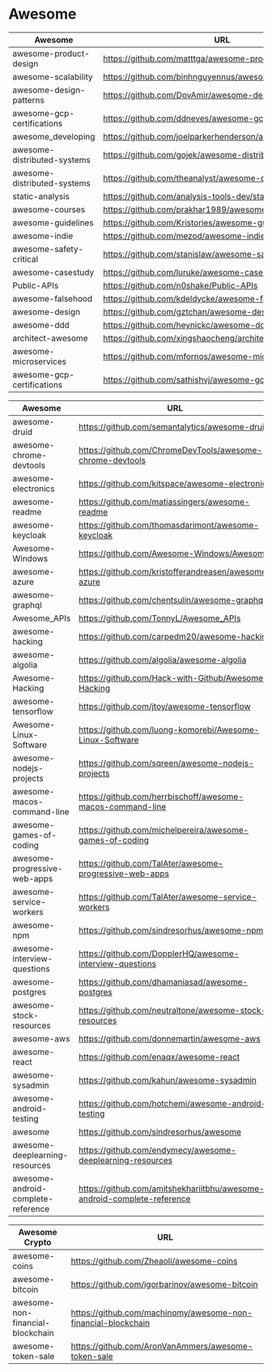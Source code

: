 # Awesome

| Awesome  |                          URL                                                                   |
|----------|------------------------------------------------------------------------------------------------| 
|awesome-product-design|https://github.com/matttga/awesome-product-design|
|awesome-scalability|https://github.com/binhnguyennus/awesome-scalability|
|awesome-design-patterns|https://github.com/DovAmir/awesome-design-patterns|
|awesome-gcp-certifications|https://github.com/ddneves/awesome-gcp-certifications|
|awesome_developing|https://github.com/joelparkerhenderson/awesome_developing|
|awesome-distributed-systems|https://github.com/gojek/awesome-distributed-systems|
|awesome-distributed-systems|https://github.com/theanalyst/awesome-distributed-systems|
|static-analysis|https://github.com/analysis-tools-dev/static-analysis|
|awesome-courses|https://github.com/prakhar1989/awesome-courses|
|awesome-guidelines|https://github.com/Kristories/awesome-guidelines|
|awesome-indie|https://github.com/mezod/awesome-indie|
|awesome-safety-critical|https://github.com/stanislaw/awesome-safety-critical|
|awesome-casestudy|https://github.com/luruke/awesome-casestudy|
|Public-APIs|https://github.com/n0shake/Public-APIs|
|awesome-falsehood|https://github.com/kdeldycke/awesome-falsehood|
|awesome-design|https://github.com/gztchan/awesome-design|
|awesome-ddd|https://github.com/heynickc/awesome-ddd|
|architect-awesome|https://github.com/xingshaocheng/architect-awesome|
|awesome-microservices|https://github.com/mfornos/awesome-microservices|
|awesome-gcp-certifications|https://github.com/sathishvj/awesome-gcp-certifications|

| Awesome  |                          URL                                                                   |
|----------|------------------------------------------------------------------------------------------------| 
|awesome-druid|https://github.com/semantalytics/awesome-druid      |
|awesome-chrome-devtools|https://github.com/ChromeDevTools/awesome-chrome-devtools|
|awesome-electronics|https://github.com/kitspace/awesome-electronics|
|awesome-readme| https://github.com/matiassingers/awesome-readme	      |
|awesome-keycloak| https://github.com/thomasdarimont/awesome-keycloak	      |
|Awesome-Windows| https://github.com/Awesome-Windows/Awesome	      |
|awesome-azure| https://github.com/kristofferandreasen/awesome-azure	      |
|awesome-graphql| https://github.com/chentsulin/awesome-graphql	      |
|Awesome_APIs| https://github.com/TonnyL/Awesome_APIs	      |
|awesome-hacking| https://github.com/carpedm20/awesome-hacking	      |
|awesome-algolia| https://github.com/algolia/awesome-algolia	      |
|Awesome-Hacking| https://github.com/Hack-with-Github/Awesome-Hacking      |
|awesome-tensorflow|https://github.com/jtoy/awesome-tensorflow|
|Awesome-Linux-Software|https://github.com/luong-komorebi/Awesome-Linux-Software|
|awesome-nodejs-projects|https://github.com/sqreen/awesome-nodejs-projects|
|awesome-macos-command-line| https://github.com/herrbischoff/awesome-macos-command-line	      |
|awesome-games-of-coding| https://github.com/michelpereira/awesome-games-of-coding      |
|awesome-progressive-web-apps|https://github.com/TalAter/awesome-progressive-web-apps|
|awesome-service-workers|https://github.com/TalAter/awesome-service-workers|
|awesome-npm|https://github.com/sindresorhus/awesome-npm|
|awesome-interview-questions|https://github.com/DopplerHQ/awesome-interview-questions|
|awesome-postgres|https://github.com/dhamaniasad/awesome-postgres|
|awesome-stock-resources|https://github.com/neutraltone/awesome-stock-resources|
|awesome-aws|https://github.com/donnemartin/awesome-aws|
|awesome-react|https://github.com/enaqx/awesome-react|
|awesome-sysadmin|https://github.com/kahun/awesome-sysadmin|
|awesome-android-testing|https://github.com/hotchemi/awesome-android-testing|
|awesome|https://github.com/sindresorhus/awesome|
|awesome-deeplearning-resources|https://github.com/endymecy/awesome-deeplearning-resources|
|awesome-android-complete-reference|https://github.com/amitshekhariitbhu/awesome-android-complete-reference|

| Awesome Crypto  |                          URL                                                                   |
|----------|---------------------------------------------------------------------------------------------| 
|awesome-coins|https://github.com/Zheaoli/awesome-coins|
|awesome-bitcoin|https://github.com/igorbarinov/awesome-bitcoin|
|awesome-non-financial-blockchain|https://github.com/machinomy/awesome-non-financial-blockchain|
|awesome-token-sale|https://github.com/AronVanAmmers/awesome-token-sale|
